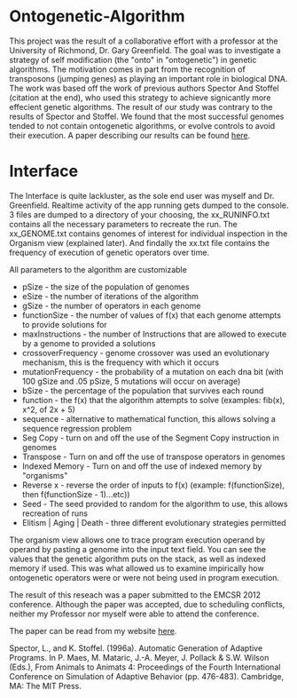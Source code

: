 Ontogenetic-Algorithm
=====================

This project was the result of a collaborative effort with a professor at the University of Richmond, Dr. Gary Greenfield. The goal was to investigate a strategy of self modification (the "onto" in "ontogenetic") in genetic algorithms. The motivation comes in part from the recognition of transposons (jumping genes) as playing an important role in biological DNA. The work was based off the work of previous authors Spector And Stoffel (citation at the end), who used this strategy to achieve signicantly more effecient genetic algorithms. The result of our study was contrary to the results of Spector and Stoffel. We found that the most successful genomes tended to not contain ontogenetic algorithms, or evolve controls to avoid their execution. A paper describing our results can be found [here](http://http://williambarksdale.com/ontogenetic_programs.pdf).

Interface
=====================
The Interface is quite lackluster, as the sole end user was myself and Dr. Greenfield. Realtime activity of the app running gets dumped to the console. 3 files are dumped to a directory of your choosing, the xx\_RUNINFO.txt contains all the necessary parameters to recreate the run. The xx\_GENOME.txt contains genomes of interest for individual inspection in the Organism view (explained later). And findally the xx.txt file contains the frequency of execution of genetic operators over time. 

All parameters to the algorithm are customizable

 * pSize - the size of the population of genomes
 * eSize - the number of iterations of the algorithm
 * gSize - the number of operators in each genome
 * functionSize - the number of values of f(x) that each genome attempts to provide solutions for
 * maxInstructions - the number of Instructions that are allowed to execute by a genome to provided a solutions
 * crossoverFrequency - genome crossover was used an evolutionary mechanism, this is the frequency with which it occurs
 * mutationFrequency - the probability of a mutation on each dna bit (with 100 gSize and .05 pSize, 5 mutations will occur on average)
 * bSize - the percentage of the population that survives each round
 * function - the f(x) that the algorithm attempts to solve (examples: fib(x), x^2, of 2x + 5)
 * sequence - alternative to mathematical function, this allows solving a sequence regression problem
 * Seg Copy - turn on and off the use of the Segment Copy instruction in genomes
 * Transpose - Turn on and off the use of transpose operators in genomes
 * Indexed Memory - Turn on and off the use of indexed memory by "organisms"
 * Reverse x - reverse the order of inputs to f(x) (example: f(functionSize), then f(functionSize - 1)...etc))
 * Seed	- The seed provided to random for the algorithm to use, this allows recreation of runs
 * Elitism | Aging | Death - three different evolutionary strategies permitted

The organism view allows one to trace program execution operand by operand by pasting a genome into the input text field. You can see the values that the genetic algorithm puts on the stack, as well as indexed memory if used. This was what allowed us to examine impirically how ontogenetic operators were or were not being used in program execution.

The result of this reseach was a paper submitted to the EMCSR 2012 conference. Although the paper was accepted, due to scheduling conflicts, neither my Professor nor myself were able to attend the conference. 

The paper can be read from my website [here](http://williambarksdale.com/files/ontogenetic_programs.pdf).

Spector, L., and K. Stoffel. (1996a). Automatic Generation of Adaptive Programs. In P. Maes, M. Mataric, J.-A. Meyer, J. Pollack & S.W. Wilson (Eds.), From Animals to Animats 4: Proceedings of the Fourth International Conference on Simulation of Adaptive Behavior (pp. 476-483). Cambridge, MA: The MIT Press.
